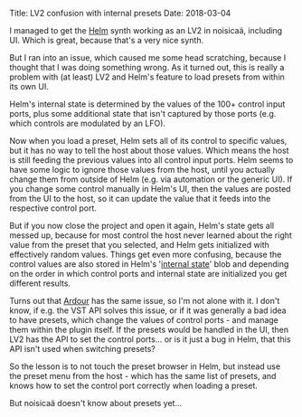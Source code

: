 Title: LV2 confusion with internal presets
Date: 2018-03-04

I managed to get the [Helm](http://tytel.org/helm/) synth working as an LV2 in noisicaä, including
UI. Which is great, because that's a very nice synth.

But I ran into an issue, which caused me some head scratching, because I thought that I was doing
something wrong. As it turned out, this is really a problem with (at least) LV2 and Helm's feature
to load presets from within its own UI.

Helm's internal state is determined by the values of the 100+ control input ports, plus some
additional state that isn't captured by those ports (e.g. which controls are modulated by an LFO).

Now when you load a preset, Helm sets all of its control to specific values, but it has no way to
tell the host about those values. Which means the host is still feeding the previous values into all
control input ports. Helm seems to have some logic to ignore those values from the host, until you
actually change them from outside of Helm (e.g. via automation or the generic UI). If you change
some control manually in Helm's UI, then the values are posted from the UI to the host, so it can
update the value that it feeds into the respective control port.

But if you now close the project and open it again, Helm's state gets all messed up, because for
most control the host never learned about the right value from the preset that you selected, and
Helm gets initialized with effectively random values. Things get even more confusing, because the
control values are also stored in Helm's '[internal
state](http://lv2plug.in/ns/ext/state/state.html)' blob and depending on the order in which control
ports and internal state are initialized you get different results.

Turns out that [Ardour](https://ardour.org/) has the same issue, so I'm not alone with it.  I don't
know, if e.g. the VST API solves this issue, or if it was generally a bad idea to have presets,
which change the values of control ports - and manage them within the plugin itself. If the presets
would be handled in the UI, then LV2 has the API to set the control ports... or is it just a bug in
Helm, that this API isn't used when switching presets?

So the lesson is to not touch the preset browser in Helm, but instead use the preset menu from the
host - which has the same list of presets, and knows how to set the control port correctly when
loading a preset.

But noisicaä doesn't know about presets yet...

